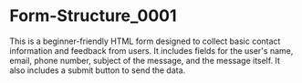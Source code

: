 # Form-Structure_0001
This is a beginner-friendly HTML form designed to collect basic contact information and feedback from users. It includes fields for the user's name, email, phone number, subject of the message, and the message itself. It also includes a submit button to send the data.
